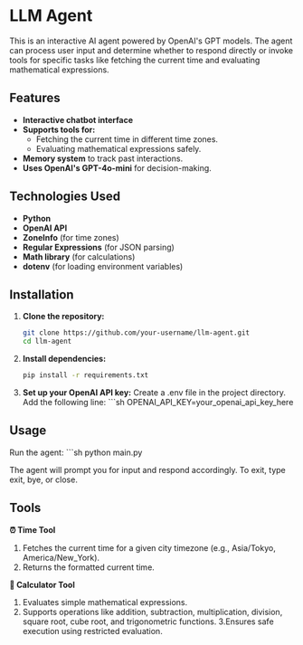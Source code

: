 # LLM Agent

This is an interactive AI agent powered by OpenAI's GPT models. The agent can process user input and determine whether to respond directly or invoke tools for specific tasks like fetching the current time and evaluating mathematical expressions.

## Features

- **Interactive chatbot interface**
- **Supports tools for:**
  - Fetching the current time in different time zones.
  - Evaluating mathematical expressions safely.
- **Memory system** to track past interactions.
- **Uses OpenAI's GPT-4o-mini** for decision-making.

## Technologies Used

- **Python**
- **OpenAI API**
- **ZoneInfo** (for time zones)
- **Regular Expressions** (for JSON parsing)
- **Math library** (for calculations)
- **dotenv** (for loading environment variables)

## Installation

1. **Clone the repository:**
   ```sh
   git clone https://github.com/your-username/llm-agent.git
   cd llm-agent
2. **Install dependencies:**
    ```sh
   pip install -r requirements.txt
3. **Set up your OpenAI API key:**
   Create a .env file in the project directory.
   Add the following line:
       ```sh
   OPENAI_API_KEY=your_openai_api_key_here

## Usage

Run the agent:
       ```sh
python main.py

The agent will prompt you for input and respond accordingly. To exit, type exit, bye, or close.

## Tools

**⏰ Time Tool**
1. Fetches the current time for a given city timezone (e.g., Asia/Tokyo, America/New_York).
2. Returns the formatted current time.

**🧮 Calculator Tool**
1. Evaluates simple mathematical expressions.
2. Supports operations like addition, subtraction, multiplication, division, square root, cube root, and trigonometric functions.
3.Ensures safe execution using restricted evaluation.


